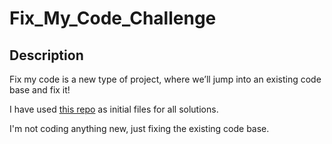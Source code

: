 # Fix_My_Code_Challenge

## Description

Fix my code is a new type of project, where we’ll jump into an existing code base and fix it!


I have used [this repo](https://alx-intranet.hbtn.io/rltoken/rq-j1VNUKRTQoADfDRXJmg) as initial files for all solutions.

I'm not coding anything new, just fixing the existing code base.
